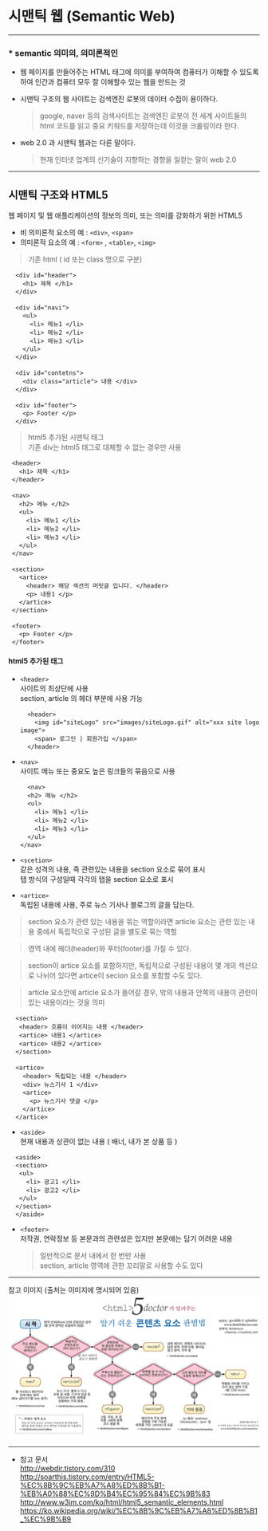 # 시맨틱 웹 (Semantic Web)  
***

### * semantic  **의미의, 의미론적인**  

* 웹 페이지를 만들어주는 HTML 태그에 의미를 부여하여 컴퓨터가 이해할 수 있도록 하여 인간과 컴퓨터 모두 잘 이해할수 있는 웹을 만드는 것  

* 시맨틱 구조의 웹 사이트는 검색엔진 로봇의 데이터 수집이 용이하다.  

  > google, naver 등의 검색사이트는 검색엔진 로봇이 전 세계 사이트들의 html 코드를 읽고 중요 키워드를 저장하는데 이것을 크롤링이라 한다. 

* web 2.0 과 시맨틱 웹과는 다른 말이다.  
  >  현재 인터넷 업계의 신기술이 지향하는 경향을 일컫는 말이 web 2.0

***

## 시맨틱 구조와 HTML5  

웹 페이지 및 웹 애플리케이션의 정보의 의미, 또는 의미를 강화하기 위한 HTML5   

* 비 의미론적 요소의 예 : `<div>`, `<span>`  
* 의미론적 요소의 예 : `<form>` , `<table>`, `<img>`  

 > 기존 html ( id 또는 class 명으로 구분)
~~~
  <div id="header"> 
    <h1> 제목 </h1> 
  </div>

  <div id="navi">
    <ul>
      <li> 메뉴1 </li>
      <li> 메뉴2 </li>
      <li> 메뉴3 </li>
    </ul>
  </div>
  
  <div id="contetns"> 
    <div class="article"> 내용 </div>
  </div>

  <div id="footer"> 
    <p> Footer </p>
  </div>
~~~

 > html5 추가된 시맨틱 태그  
 > 기존 div는 html5 태그로 대체할 수 없는 경우만 사용
 ~~~ 
  <header> 
    <h1> 제목 </h1> 
  </header>
  
  <nav>
    <h2> 메뉴 </h2>
    <ul>
      <li> 메뉴1 </li>
      <li> 메뉴2 </li>
      <li> 메뉴3 </li>
    </ul>
  </nav> 
  
  <section>
    <artice>
      <header> 해당 섹션의 머릿글 입니다. </header>
      <p> 내용1 </p>
    </artice>
  </section>

  <footer> 
    <p> Footer </p>
  </footer>
~~~  

#### html5 추가된 태그  

* `<header>`  
  사이트의 최상단에 사용  
  section, article 의 헤더 부분에 사용 가능
  ~~~
    <header>
      <img id="siteLogo" src="images/siteLogo.gif" alt="xxx site logo image">
      <span> 로그인 | 회원가입 </span>
    </header>
  ~~~  

* `<nav>`  
  사이트 메뉴 또는 중요도 높은 링크들의 묶음으로 사용  
  ~~~
    <nav>
    <h2> 메뉴 </h2>
    <ul>
      <li> 메뉴1 </li>
      <li> 메뉴2 </li>
      <li> 메뉴3 </li>
    </ul>
  </nav> 
  ~~~  

* `<scetion> `  
  같은 성격의 내용, 즉 관련있는 내용을 section 요소로 묶어 표시  
  탭 방식의 구성일때 각각의 탭을 section 요소로 표시    
  
* `<artice>`  
  독립된 내용에 사용, 주로 뉴스 기사나 블로그의 글을 담는다.

> section 요소가 관련 있는 내용을 묶는 역할이라면 article 요소는 관련 있는 내용 중에서 독립적으로 구성된 글을 별도로 묶는 역할  

> 영역 내에 헤더(header)와 푸터(footer)를 가질 수 있다.

> section이 artice 요소를 포함하지만, 독립적으로 구성된 내용이 몇 개의 섹션으로 나뉘어 있다면 artice이 secion 요소를 포함할 수도 있다. 

> article 요소안에 article 요소가 들어갈 경우, 밖의 내용과 안쪽의 내용이 관련이 있는 내용이라는 것을 의미  

~~~
  <section>
   <header> 흐름이 이어지는 내용 </header>
   <artice> 내용1 </artice>
   <artice> 내용2 </artice>
  </section>

  <artice>
    <header> 독립되는 내용 </header>
    <div> 뉴스기사 1 </div>
    <artice>
      <p> 뉴스기사 댓글 </p>
    </artice>
  </artice>
~~~  

* `<aside>`  
  현재 내용과 상관이 없는 내용 ( 배너, 내가 본 상품 등 )  
~~~
  <aside>
  <section>
   <ul>
     <li> 광고1 </li>
     <li> 광고2 </li>
   </ul>
  </section>
  </aside>
~~~  

* `<footer>`  
  저작권, 연락정보 등 본문과의 관련성은 있지만 본문에는 담기 어려운 내용  
  > 일반적으로 문서 내에서 한 번만 사용  
  > section, article 영역에 관한 꼬리말로 사용할 수도 있다  

***
참고 이미지 (출처는 이미지에 명시되어 있음)  
![Alt text](./images/html5-flow-element-detection.jpg)  

***
* 참고 문서  
<http://webdir.tistory.com/310>  
<http://soarthis.tistory.com/entry/HTML5-%EC%8B%9C%EB%A7%A8%ED%8B%B1-%EB%A0%88%EC%9D%B4%EC%95%84%EC%9B%83>  
<http://www.w3im.com/ko/html/html5_semantic_elements.html>  
<https://ko.wikipedia.org/wiki/%EC%8B%9C%EB%A7%A8%ED%8B%B1_%EC%9B%B9>  






